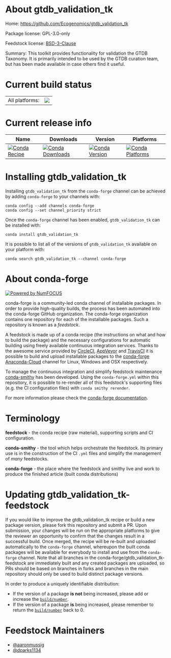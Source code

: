 About gtdb_validation_tk
========================

Home: https://github.com/Ecogenomics/gtdb_validation_tk

Package license: GPL-3.0-only

Feedstock license: [BSD-3-Clause](https://github.com/conda-forge/gtdb_validation_tk-feedstock/blob/master/LICENSE.txt)

Summary: This toolkit provides functionality for validation the GTDB Taxonomy.
It is primarily intended to be used by the GTDB curation team, but has been
made available in case others find it useful.


Current build status
====================


<table><tr><td>All platforms:</td>
    <td>
      <a href="https://dev.azure.com/conda-forge/feedstock-builds/_build/latest?definitionId=10200&branchName=master">
        <img src="https://dev.azure.com/conda-forge/feedstock-builds/_apis/build/status/gtdb_validation_tk-feedstock?branchName=master">
      </a>
    </td>
  </tr>
</table>

Current release info
====================

| Name | Downloads | Version | Platforms |
| --- | --- | --- | --- |
| [![Conda Recipe](https://img.shields.io/badge/recipe-gtdb_validation_tk-green.svg)](https://anaconda.org/conda-forge/gtdb_validation_tk) | [![Conda Downloads](https://img.shields.io/conda/dn/conda-forge/gtdb_validation_tk.svg)](https://anaconda.org/conda-forge/gtdb_validation_tk) | [![Conda Version](https://img.shields.io/conda/vn/conda-forge/gtdb_validation_tk.svg)](https://anaconda.org/conda-forge/gtdb_validation_tk) | [![Conda Platforms](https://img.shields.io/conda/pn/conda-forge/gtdb_validation_tk.svg)](https://anaconda.org/conda-forge/gtdb_validation_tk) |

Installing gtdb_validation_tk
=============================

Installing `gtdb_validation_tk` from the `conda-forge` channel can be achieved by adding `conda-forge` to your channels with:

```
conda config --add channels conda-forge
conda config --set channel_priority strict
```

Once the `conda-forge` channel has been enabled, `gtdb_validation_tk` can be installed with:

```
conda install gtdb_validation_tk
```

It is possible to list all of the versions of `gtdb_validation_tk` available on your platform with:

```
conda search gtdb_validation_tk --channel conda-forge
```


About conda-forge
=================

[![Powered by
NumFOCUS](https://img.shields.io/badge/powered%20by-NumFOCUS-orange.svg?style=flat&colorA=E1523D&colorB=007D8A)](https://numfocus.org)

conda-forge is a community-led conda channel of installable packages.
In order to provide high-quality builds, the process has been automated into the
conda-forge GitHub organization. The conda-forge organization contains one repository
for each of the installable packages. Such a repository is known as a *feedstock*.

A feedstock is made up of a conda recipe (the instructions on what and how to build
the package) and the necessary configurations for automatic building using freely
available continuous integration services. Thanks to the awesome service provided by
[CircleCI](https://circleci.com/), [AppVeyor](https://www.appveyor.com/)
and [TravisCI](https://travis-ci.com/) it is possible to build and upload installable
packages to the [conda-forge](https://anaconda.org/conda-forge)
[Anaconda-Cloud](https://anaconda.org/) channel for Linux, Windows and OSX respectively.

To manage the continuous integration and simplify feedstock maintenance
[conda-smithy](https://github.com/conda-forge/conda-smithy) has been developed.
Using the ``conda-forge.yml`` within this repository, it is possible to re-render all of
this feedstock's supporting files (e.g. the CI configuration files) with ``conda smithy rerender``.

For more information please check the [conda-forge documentation](https://conda-forge.org/docs/).

Terminology
===========

**feedstock** - the conda recipe (raw material), supporting scripts and CI configuration.

**conda-smithy** - the tool which helps orchestrate the feedstock.
                   Its primary use is in the construction of the CI ``.yml`` files
                   and simplify the management of *many* feedstocks.

**conda-forge** - the place where the feedstock and smithy live and work to
                  produce the finished article (built conda distributions)


Updating gtdb_validation_tk-feedstock
=====================================

If you would like to improve the gtdb_validation_tk recipe or build a new
package version, please fork this repository and submit a PR. Upon submission,
your changes will be run on the appropriate platforms to give the reviewer an
opportunity to confirm that the changes result in a successful build. Once
merged, the recipe will be re-built and uploaded automatically to the
`conda-forge` channel, whereupon the built conda packages will be available for
everybody to install and use from the `conda-forge` channel.
Note that all branches in the conda-forge/gtdb_validation_tk-feedstock are
immediately built and any created packages are uploaded, so PRs should be based
on branches in forks and branches in the main repository should only be used to
build distinct package versions.

In order to produce a uniquely identifiable distribution:
 * If the version of a package **is not** being increased, please add or increase
   the [``build/number``](https://docs.conda.io/projects/conda-build/en/latest/resources/define-metadata.html#build-number-and-string).
 * If the version of a package **is** being increased, please remember to return
   the [``build/number``](https://docs.conda.io/projects/conda-build/en/latest/resources/define-metadata.html#build-number-and-string)
   back to 0.

Feedstock Maintainers
=====================

* [@aaronmussig](https://github.com/aaronmussig/)
* [@dparks1134](https://github.com/dparks1134/)

